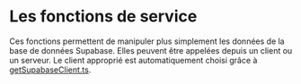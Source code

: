 # Les fonctions de service

Ces fonctions permettent de manipuler plus simplement les données de la base de données Supabase.
Elles peuvent être appelées depuis un client ou un serveur. Le client approprié est automatiquement choisi grâce à [getSupabaseClient.ts](./getSupabaseClient.ts).